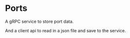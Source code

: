# Ports

A gRPC service to store port data.

And a client api to read in a json file and save to the service.
